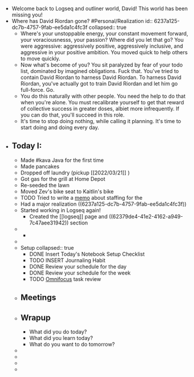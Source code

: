 - Welcome back to Logseq and outliner world, David! This world has been missing you!
- Where has David Riordan gone? #Personal/Realization
  id:: 6237a125-dc7b-4757-9fab-ee5da1c4fc3f
  collapsed:: true
	- Where's your unstoppable energy, your constant movement forward, your voraciousnesss, your passion? Where did you let that go? You were aggressive: aggressively positive, aggressively inclusive, and aggressive in your positive ambition. You moved quick to help others to move quickly.
	- Now what's become of you? You sit paralyzed by fear of your todo list, dominated by imagined obligations. Fuck that. You've tried to contain David Riordan to harness David Riordan. To harness David Riordan, you've actually got to train David Riordan and let him go full-force. Go.
	- You do this naturally with other people. You need the help to do that when you're alone. You must recalibrate yourself to get that reward of collective success in greater doses, albiet more infrequently. If you can do that, you'll succeed in this role.
	- It's time to stop doing nothing, while calling it planning. It's time to start doing and doing every day.
- ## Today I:
	- Made #kava Java for the first time
	- Made pancakes
	- Dropped off laundry (pickup [[2022/03/21]] )
	- Got gas for the grill at Home Depot
	- Re-seeded the lawn
	- Moved Zev's bike seat to Kaitlin's bike
	- TODO Tried to write a [memo](https://docs.google.com/document/d/1-w0v80DKlf6OjJyFQWGXqc6C1Z_KLU2vFj4gE9j4nOI/edit) about staffing for the
	- Had a major realization ((6237a125-dc7b-4757-9fab-ee5da1c4fc3f))
	- Started working in Logseq again!
		- Created the [[logseq]] page and ((62379de4-41e2-4162-a949-7c47aee31942)) section
	-
		-
	-
	- Setup
	  collapsed:: true
		- DONE Insert Today's Notebook Setup Checklist
		- TODO INSERT Journaling Habit
		- DONE Review your schedule for the day
		- DONE Review your schedule for the week
		- TODO [Omnifocus](omnifocus://) task review
	- ## Meetings
	- ## Wrapup
		- What did you do today?
		- What did you learn today?
		- What do you want to do tomorrow?
	-
	-
	-
	-